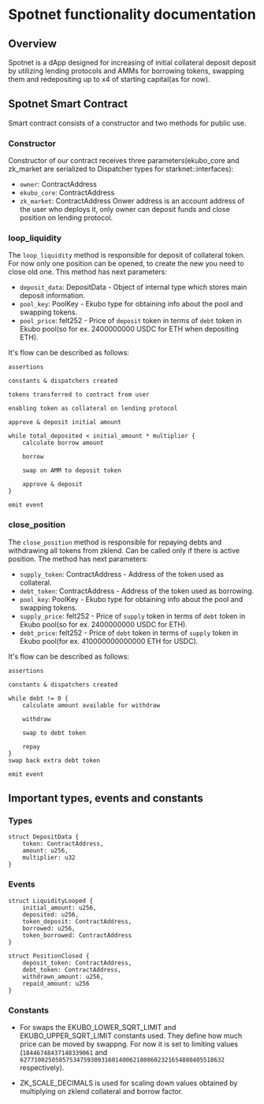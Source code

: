 # Spotnet functionality documentation

## Overview
Spotnet is a dApp designed for increasing of initial collateral deposit deposit by utilizing lending 
protocols and AMMs for borrowing tokens, swapping them and redepositing up to x4 of starting capital(as for now).

## Spotnet Smart Contract
Smart contract consists of a constructor and two methods for public use.

### Constructor
Constructor of our contract receives three parameters(ekubo_core and zk_market are serialized to Dispatcher types for starknet::interfaces):
* `owner`: ContractAddress
* `ekubo_core`: ContractAddress
* `zk_market`: ContractAddress
Onwer address is an account address of the user who deploys it, only owner can deposit funds and close position on lending protocol.

### loop_liquidity
The `loop_liquidity` method is responsible for deposit of collateral token. For now only one position can be opened, to create the new you need to close old one.
This method has next parameters:
* `deposit_data`: DepositData - Object of internal type which stores main deposit information.
* `pool_key`: PoolKey - Ekubo type for obtaining info about the pool and swapping tokens.
* `pool_price`: felt252 - Price of `deposit` token in terms of `debt` token in Ekubo pool(so for ex. 2400000000 USDC for ETH when depositing ETH).

It's flow can be described as follows:

```
assertions

constants & dispatchers created

tokens transferred to contract from user

enabling token as collateral on lending protocol

approve & deposit initial amount

while total_deposited < initial_amount * multiplier {
    calculate borrow amount

    borrow

    swap on AMM to deposit token

    approve & deposit
}

emit event
```

### close_position
The `close_position` method is responsible for repaying debts and withdrawing all tokens from zklend. Can be called only if there is active position. 
The method has next parameters:
* `supply_token`: ContractAddress - Address of the token used as collateral.
* `debt_token`: ContractAddress - Address of the token used as borrowing.
* `pool_key`: PoolKey - Ekubo type for obtaining info about the pool and swapping tokens.
* `supply_price`: felt252 - Price of `supply` token in terms of `debt` token in Ekubo pool(so for ex. 2400000000 USDC for ETH).
* `debt_price`: felt252 - Price of `debt` token in terms of `supply` token in Ekubo pool(for ex. 410000000000000 ETH for USDC).

It's flow can be described as follows:
```
assertions

constants & dispatchers created

while debt != 0 {
    calculate amount available for withdraw

    withdraw

    swap to debt token

    repay
}
swap back extra debt token

emit event
```

## Important types, events and constants
### Types
```
struct DepositData {
    token: ContractAddress,
    amount: u256,
    multiplier: u32
}
```

### Events
```
struct LiquidityLooped {
    initial_amount: u256,
    deposited: u256,
    token_deposit: ContractAddress,
    borrowed: u256,
    token_borrowed: ContractAddress
}
```
```
struct PositionClosed {
    deposit_token: ContractAddress,
    debt_token: ContractAddress,
    withdrawn_amount: u256,
    repaid_amount: u256
}
```

### Constants
* For swaps the EKUBO_LOWER_SQRT_LIMIT and EKUBO_UPPER_SQRT_LIMIT constants used. They define how much price can be moved by swappng. For now it is set to limiting values (`18446748437148339061` and `6277100250585753475930931601400621808602321654880405518632` respectively).

* ZK_SCALE_DECIMALS is used for scaling down values obtained by multiplying on zklend collateral and borrow factor.
